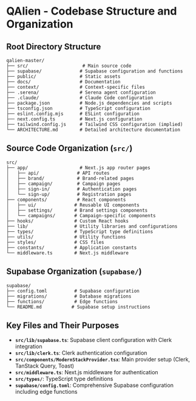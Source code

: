 # QAlien - Codebase Structure and Organization

## Root Directory Structure
```
qalien-master/
├── src/                    # Main source code
├── supabase/              # Supabase configuration and functions
├── public/                # Static assets
├── docs/                  # Documentation
├── context/               # Context-specific files
├── .serena/               # Serena agent configuration
├── .claude/               # Claude Code configuration
├── package.json           # Node.js dependencies and scripts
├── tsconfig.json          # TypeScript configuration
├── eslint.config.mjs      # ESLint configuration
├── next.config.ts         # Next.js configuration
├── tailwind.config.js     # Tailwind CSS configuration (implied)
└── ARCHITECTURE.md        # Detailed architecture documentation
```

## Source Code Organization (`src/`)
```
src/
├── app/                   # Next.js app router pages
│   ├── api/              # API routes
│   ├── brand/            # Brand-related pages
│   ├── campaign/         # Campaign pages
│   ├── sign-in/          # Authentication pages
│   └── sign-up/          # Registration pages
├── components/           # React components
│   ├── ui/              # Reusable UI components
│   ├── settings/        # Brand settings components
│   └── campaigns/       # Campaign-specific components
├── hooks/               # Custom React hooks
├── lib/                 # Utility libraries and configurations
├── types/               # TypeScript type definitions
├── utils/               # Utility functions
├── styles/              # CSS files
├── constants/           # Application constants
└── middleware.ts        # Next.js middleware
```

## Supabase Organization (`supabase/`)
```
supabase/
├── config.toml          # Supabase configuration
├── migrations/          # Database migrations
├── functions/           # Edge functions
└── README.md           # Supabase setup instructions
```

## Key Files and Their Purposes
- **`src/lib/supabase.ts`**: Supabase client configuration with Clerk integration
- **`src/lib/clerk.ts`**: Clerk authentication configuration
- **`src/components/ModernStackProvider.tsx`**: Main provider setup (Clerk, TanStack Query, Toast)
- **`src/middleware.ts`**: Next.js middleware for authentication
- **`src/types/`**: TypeScript type definitions
- **`supabase/config.toml`**: Comprehensive Supabase configuration including edge functions
